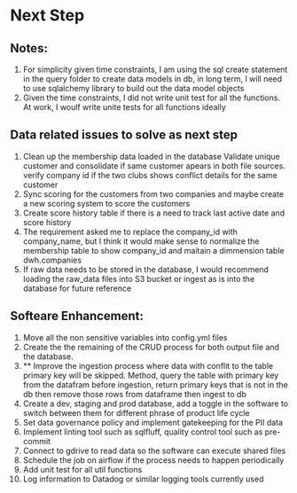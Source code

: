 # Next Step

## Notes: 
1. For simplicity given time constraints, I am using the sql create statement in the query folder to create data models in db, in long term, I will need to use sqlalchemy library to build out the data model objects 
2. Given the time constraints, I did not write unit test for all the functions. At work, I woulf write unite tests for all functions ideally

## Data related issues to solve as next step 
1. Clean up the membership data loaded in the database Validate unique customer and consolidate if same customer apears in both file sources. verify company id if the two clubs shows conflict details for the same customer
2. Sync scoring for the customers from two companies and maybe create a new scoring system to score the customers 
3. Create score history table if there is a need to track last active date and score history
4. The requirement asked me to replace the company_id with company_name, but I think it would make sense to normalize the membership table to show company_id and maitain a dimmension table dwh.companies
5. If raw data needs to be stored in the database, I would recommend loading the raw_data files into S3 bucket or ingest as is into the database for future reference


## Softeare Enhancement: 
1. Move all the non sensitive variables into config.yml files
2. Create the the remaining of the CRUD process for both output file and the database. 
3. ** Improve the ingestion process where data with conflit to the table primary key will be skipped. Method, query the table with primary key from the datafram before ingestion, return primary keys that is not in the db then remove those rows from dataframe then ingest to db 
4. Create a dev, staging and prod database, add a toggle in the software to switch between them for different phrase of product life cycle 
5. Set data governance policy and implement gatekeeping for the PII data 
6. Implement linting tool such as sqlfluff, quality control tool such as pre-commit
7. Connect to gdrive to read data so the software can execute shared files 
8. Schedule the job on airflow if the process needs to happen periodically 
9. Add unit test for all util functions 
10. Log information to Datadog or similar logging tools currently used

